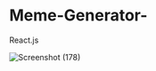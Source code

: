 # Meme-Generator-
React.js


![Screenshot (178)](https://github.com/Samridhii1212/Meme-Generator-/assets/115480641/907525b5-64ba-4a93-a43f-e127f3357dc2)
